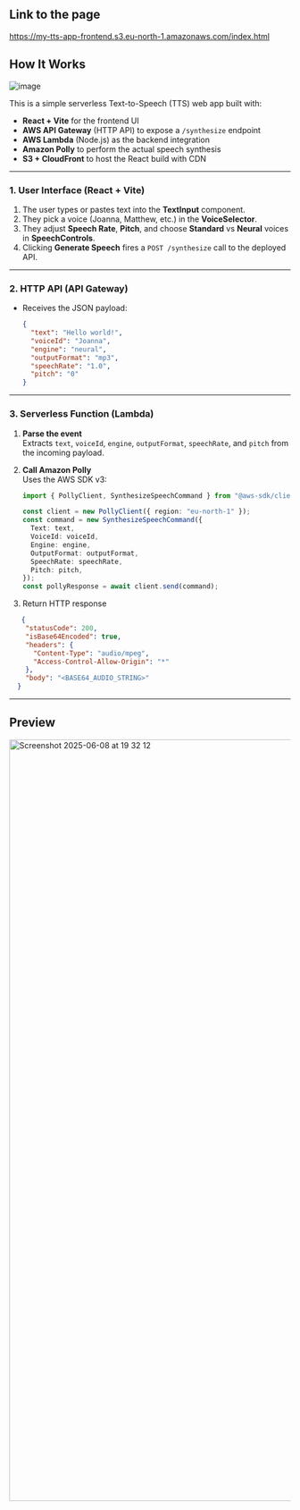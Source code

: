 
## Link to the page
https://my-tts-app-frontend.s3.eu-north-1.amazonaws.com/index.html


## How It Works

![image](https://github.com/user-attachments/assets/05b825d1-c0a8-4849-a030-9243882ac769)

This is a simple serverless Text-to-Speech (TTS) web app built with:

- **React + Vite** for the frontend UI  
- **AWS API Gateway** (HTTP API) to expose a `/synthesize` endpoint  
- **AWS Lambda** (Node.js) as the backend integration  
- **Amazon Polly** to perform the actual speech synthesis  
- **S3 + CloudFront** to host the React build with CDN  

---

### 1. User Interface (React + Vite)

1. The user types or pastes text into the **TextInput** component.  
2. They pick a voice (Joanna, Matthew, etc.) in the **VoiceSelector**.  
3. They adjust **Speech Rate**, **Pitch**, and choose **Standard** vs **Neural** voices in **SpeechControls**.  
4. Clicking **Generate Speech** fires a `POST /synthesize` call to the deployed API.

---

### 2. HTTP API (API Gateway)

- Receives the JSON payload:
  ```json
  {
    "text": "Hello world!",
    "voiceId": "Joanna",
    "engine": "neural",
    "outputFormat": "mp3",
    "speechRate": "1.0",
    "pitch": "0"
  }

---

### 3. Serverless Function (Lambda)

1. **Parse the event**  
   Extracts `text`, `voiceId`, `engine`, `outputFormat`, `speechRate`, and `pitch` from the incoming payload.

2. **Call Amazon Polly**  
   Uses the AWS SDK v3:
   ```ts
   import { PollyClient, SynthesizeSpeechCommand } from "@aws-sdk/client-polly";

   const client = new PollyClient({ region: "eu-north-1" });
   const command = new SynthesizeSpeechCommand({
     Text: text,
     VoiceId: voiceId,
     Engine: engine,
     OutputFormat: outputFormat,
     SpeechRate: speechRate,
     Pitch: pitch,
   });
   const pollyResponse = await client.send(command);

3. Return HTTP response
```json
   {
    "statusCode": 200,
    "isBase64Encoded": true,
    "headers": {
      "Content-Type": "audio/mpeg",
      "Access-Control-Allow-Origin": "*"
    },
    "body": "<BASE64_AUDIO_STRING>"
  }
```
---

## Preview
<img width="1363" alt="Screenshot 2025-06-08 at 19 32 12" src="https://github.com/user-attachments/assets/4476e8b5-06e8-418a-a81f-c4ae57ee7a00" />


